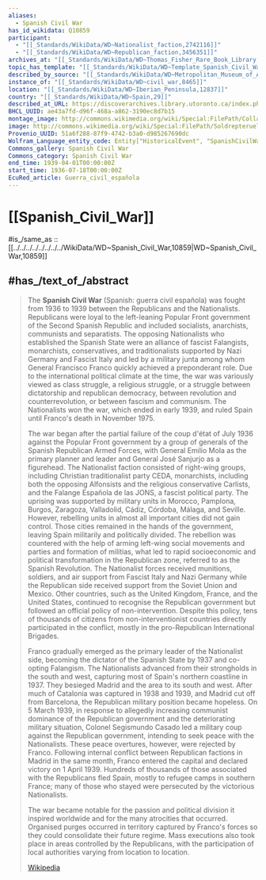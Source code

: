 ```yaml
---
aliases:
  - Spanish Civil War
has_id_wikidata: Q10859
participant:
  - "[[_Standards/WikiData/WD~Nationalist_faction,2742116]]"
  - "[[_Standards/WikiData/WD~Republican_faction,3456351]]"
archives_at: "[[_Standards/WikiData/WD~Thomas_Fisher_Rare_Book_Library,7789602]]"
topic_has_template: "[[_Standards/WikiData/WD~Template_Spanish_Civil_War,22676616]]"
described_by_source: "[[_Standards/WikiData/WD~Metropolitan_Museum_of_Art_Tagging_Vocabulary,106727050]]"
instance_of: "[[_Standards/WikiData/WD~civil_war,8465]]"
location: "[[_Standards/WikiData/WD~Iberian_Peninsula,12837]]"
country: "[[_Standards/WikiData/WD~Spain,29]]"
described_at_URL: https://discoverarchives.library.utoronto.ca/index.php/spanish-civil-war-collection
BHCL_UUID: ae43a7fd-d96f-468a-a862-3190ec8d7b15
montage_image: http://commons.wikimedia.org/wiki/Special:FilePath/Collage%20guerra%20civile%20spagnola.png
image: http://commons.wikimedia.org/wiki/Special:FilePath/Soldrepteruel1937.jpg
Provenio_UUID: 51a6f288-87f9-4742-b3a0-d985267690dc
Wolfram_Language_entity_code: Entity["HistoricalEvent", "SpanishCivilWarBegins"]
Commons_gallery: Spanish Civil War
Commons_category: Spanish Civil War
end_time: 1939-04-01T00:00:00Z
start_time: 1936-07-18T00:00:00Z
EcuRed_article: Guerra_civil_española
---
```



# [[Spanish_Civil_War]]

#is_/same_as :: [[../../../../../../../../WikiData/WD~Spanish_Civil_War,10859|WD~Spanish_Civil_War,10859]]


## #has_/text_of_/abstract 

> The **Spanish Civil War** (Spanish: guerra civil española) was fought from 1936 to 1939 between the Republicans and the Nationalists. Republicans were loyal to the left-leaning Popular Front government of the Second Spanish Republic and included socialists, anarchists, communists and separatists. The opposing Nationalists who established the Spanish State were an alliance of fascist Falangists, monarchists, conservatives, and traditionalists supported by Nazi Germany and Fascist Italy and led by a military junta among whom General Francisco Franco quickly achieved a preponderant role. Due to the international political climate at the time, the war was variously viewed as class struggle, a religious struggle, or a struggle between dictatorship and republican democracy, between revolution and counterrevolution, or between fascism and communism. The Nationalists won the war, which ended in early 1939, and ruled Spain until Franco's death in November 1975.
>
> The war began after the partial failure of the coup d'état of July 1936 against the Popular Front government by a group of generals of the Spanish Republican Armed Forces, with General Emilio Mola as the primary planner and leader and General José Sanjurjo as a figurehead. The Nationalist faction consisted of right-wing groups, including Christian traditionalist party CEDA, monarchists, including both the opposing Alfonsists and the religious conservative Carlists, and the Falange Española de las JONS, a fascist political party. The uprising was supported by military units in Morocco, Pamplona, Burgos, Zaragoza, Valladolid, Cádiz, Córdoba, Málaga, and Seville. However, rebelling units in almost all important cities did not gain control. Those cities remained in the hands of the government, leaving Spain militarily and politically divided. The rebellion was countered with the help of arming left-wing social movements and parties and formation of militias, what led to rapid socioeconomic and political transformation in the Republican zone, referred to as the Spanish Revolution. The Nationalist forces received munitions, soldiers, and air support from Fascist Italy and Nazi Germany while the Republican side received support from the Soviet Union and Mexico. Other countries, such as the United Kingdom, France, and the United States, continued to recognise the Republican government but followed an official policy of non-intervention. Despite this policy, tens of thousands of citizens from non-interventionist countries directly participated in the conflict, mostly in the pro-Republican International Brigades.
>
> Franco gradually emerged as the primary leader of the Nationalist side, becoming the dictator of the Spanish State by 1937 and co-opting Falangism. The Nationalists advanced from their strongholds in the south and west, capturing most of Spain's northern coastline in 1937. They besieged Madrid and the area to its south and west. After much of Catalonia was captured in 1938 and 1939, and Madrid cut off from Barcelona, the Republican military position became hopeless. On 5 March 1939, in response to allegedly increasing communist dominance of the Republican government and the deteriorating military situation, Colonel Segismundo Casado led a military coup against the Republican government, intending to seek peace with the Nationalists. These peace overtures, however, were rejected by Franco. Following internal conflict between Republican factions in Madrid in the same month, Franco entered the capital and declared victory on 1 April 1939. Hundreds of thousands of those associated with the Republicans fled Spain, mostly to refugee camps in southern France; many of those who stayed were persecuted by the victorious Nationalists.
>
> The war became notable for the passion and political division it inspired worldwide and for the many atrocities that occurred. Organised purges occurred in territory captured by Franco's forces so they could consolidate their future regime. Mass executions also took place in areas controlled by the Republicans, with the participation of local authorities varying from location to location.
>
> [Wikipedia](https://en.wikipedia.org/wiki/Spanish%20Civil%20War)